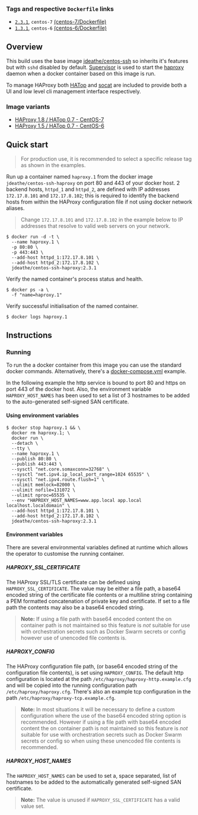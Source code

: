 ### Tags and respective `Dockerfile` links

- [`2.3.1`](https://github.com/jdeathe/centos-ssh-haproxy/releases/tag/2.3.1), `centos-7` [(centos-7/Dockerfile)](https://github.com/jdeathe/centos-ssh-haproxy/blob/centos-7/Dockerfile)
- [`1.3.1`](https://github.com/jdeathe/centos-ssh-haproxy/releases/tag/1.3.1), `centos-6` [(centos-6/Dockerfile)](https://github.com/jdeathe/centos-ssh-haproxy/blob/centos-6/Dockerfile)

## Overview

This build uses the base image [jdeathe/centos-ssh](https://github.com/jdeathe/centos-ssh) so inherits it's features but with `sshd` disabled by default. [Supervisor](http://supervisord.org/) is used to start the [haproxy](http://www.haproxy.org/) daemon when a docker container based on this image is run.

To manage HAProxy both [HATop](http://feurix.org/projects/hatop/) and [socat](http://www.dest-unreach.org/socat/) are included to provide both a UI and low level cli management interface respectively.

### Image variants

- [HAProxy 1.8 / HATop 0.7 - CentOS-7](https://github.com/jdeathe/centos-ssh-haproxy/blob/centos-7)
- [HAProxy 1.5 / HATop 0.7 - CentOS-6](https://github.com/jdeathe/centos-ssh-haproxy/blob/centos-6)

## Quick start

> For production use, it is recommended to select a specific release tag as shown in the examples.

Run up a container named `haproxy.1` from the docker image `jdeathe/centos-ssh-haproxy` on port 80 and 443 of your docker host. 2 backend hosts, `httpd_1` and `httpd_2`, are defined with IP addresses `172.17.8.101` and `172.17.8.102`; this is required to identify the backend hosts from within the HAProxy configuration file if not using docker network aliases.

> Change `172.17.8.101` and `172.17.8.102` in the example below to IP addresses that resolve to valid web servers on your network.

```
$ docker run -d -t \
  --name haproxy.1 \
  -p 80:80 \
  -p 443:443 \
  --add-host httpd_1:172.17.8.101 \
  --add-host httpd_2:172.17.8.102 \
  jdeathe/centos-ssh-haproxy:2.3.1
```

Verify the named container's process status and health.

```
$ docker ps -a \
  -f "name=haproxy.1"
```

Verify successful initialisation of the named container.

```
$ docker logs haproxy.1
```

## Instructions

### Running

To run the a docker container from this image you can use the standard docker commands. Alternatively, there's a [docker-compose.yml](https://github.com/jdeathe/centos-ssh-haproxy/blob/centos-7/docker-compose.yml) example.

In the following example the http service is bound to port 80 and https on port 443 of the docker host. Also, the environment variable `HAPROXY_HOST_NAMES` has been used to set a list of 3 hostnames to be added to the auto-generated self-signed SAN certificate.

#### Using environment variables

```
$ docker stop haproxy.1 && \
  docker rm haproxy.1; \
  docker run \
  --detach \
  --tty \
  --name haproxy.1 \
  --publish 80:80 \
  --publish 443:443 \
  --sysctl "net.core.somaxconn=32768" \
  --sysctl "net.ipv4.ip_local_port_range=1024 65535" \
  --sysctl "net.ipv4.route.flush=1" \
  --ulimit memlock=82000 \
  --ulimit nofile=131072 \
  --ulimit nproc=65535 \
  --env "HAPROXY_HOST_NAMES=www.app.local app.local localhost.localdomain" \
  --add-host httpd_1:172.17.8.101 \
  --add-host httpd_2:172.17.8.102 \
  jdeathe/centos-ssh-haproxy:2.3.1
```

#### Environment variables

There are several environmental variables defined at runtime which allows the operator to customise the running container.

##### HAPROXY_SSL_CERTIFICATE

The HAProxy SSL/TLS certificate can be defined using `HAPROXY_SSL_CERTIFICATE`. The value may be either a file path, a base64 encoded string of the certificate file contents or a multiline string containing a PEM formatted concatenation of private key and certificate. If set to a file path the contents may also be a base64 encoded string.

> **Note:** If using a file path with base64 encoded content the on container path is not maintained so this feature is *not* suitable for use with orchestration secrets such as Docker Swarm secrets or config however use of unencoded file contents is.

##### HAPROXY_CONFIG

The HAProxy configuration file path, (or base64 encoded string of the configuration file contents), is set using `HAPROXY_CONFIG`. The default http configuration is located at the path `/etc/haproxy/haproxy-http.example.cfg` and will be copied into the running configuration path `/etc/haproxy/haproxy.cfg`. There's also an example tcp configuration in the path `/etc/haproxy/haproxy-tcp.example.cfg`.

> **Note:** In most situations it will be necessary to define a custom configuration where the use of the base64 encoded string option is recommended. However if using a file path with base64 encoded content the on container path is not maintained so this feature is *not* suitable for use with orchestration secrets such as Docker Swarm secrets or config so when using these unencoded file contents is recommended.

##### HAPROXY_HOST_NAMES

The `HAPROXY_HOST_NAMES` can be used to set a, space separated, list of hostnames to be added to the automatically generated self-signed SAN certificate.

> **Note:** The value is unused if `HAPROXY_SSL_CERTIFICATE` has a valid value set.
